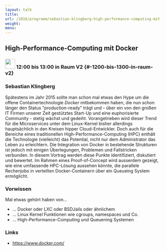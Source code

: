 ```yaml
---
layout: talk
title:
url: /2016/programm/sebastian-klingberg-high-performance-computing-mit-docker/
weight:
menu:
---
```

## High-Performance-Computing mit Docker

### <img height = "32" src="../../../images/talk.svg"> 12:00 bis 13:00 in Raum V2 {#-1200-bis-1300-in-raum-v2}

### Sebastian Klingberg

Spätestens im Jahr 2015 sollte man schon mal etwas den Hype um die offene Containertechnologie *Docker* mitbekommen haben, die nun schon länger den Status "production-ready" trägt und - über ein von den großen IT Firmen unserer Zeit gestütztes Start-Up und eine euphorisierte Community - stetig wächst und gedeiht.  Vorangetrieben wird dieser Trend für die Microservices unter dem Linux-Kernel bisher allerdings hauptsächlich in den Kreisen hipper Cloud-Entwickler.  Doch auch für die Bereiche eines traditionellen High-Performance-Computing (HPC) enthält die Technologie  (vielleicht) das Potential, nicht nur dem Administrator das Leben zu erleichtern.  Die Integration von Docker in bestehende Strukturen ist jedoch mit einigen Überlegungen, Problemen und Fallstricken verbunden. In diesem Vortrag werden diese Punkte identifiziert, diskutiert und bewertet.   Im Rahmen eines Proof-of-Concept wird ausserdem gezeigt, wie eine umfassende HPC-Lösung aussehen könnte, die parallele Rechenjobs in verteilten Docker-Containern über ein Queueing System ermöglicht.

### Vorwissen

Mal etwas gehört haben von... 

- ... Docker oder LXC oder BSDJails oder ähnlichem
- ... Linux Kernel Funktionen wie cgroups, namespaces und Co.
- ... High-Performance-Computing und Queuening Systemen

### Links

- <a href="https://www.docker.com/" target="_blank">https://www.docker.com/</a>
